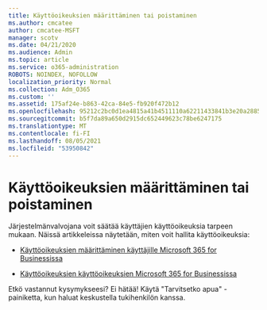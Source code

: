 ```yaml
---
title: Käyttöoikeuksien määrittäminen tai poistaminen
ms.author: cmcatee
author: cmcatee-MSFT
manager: scotv
ms.date: 04/21/2020
ms.audience: Admin
ms.topic: article
ms.service: o365-administration
ROBOTS: NOINDEX, NOFOLLOW
localization_priority: Normal
ms.collection: Adm_O365
ms.custom: ''
ms.assetid: 175af24e-b863-42ca-84e5-fb920f472b12
ms.openlocfilehash: 95212c2bc0d1ea4815a41b4511110a62211433841b3e20a28856773a3d42884d
ms.sourcegitcommit: b5f7da89a650d2915dc652449623c78be6247175
ms.translationtype: MT
ms.contentlocale: fi-FI
ms.lasthandoff: 08/05/2021
ms.locfileid: "53950842"
---
```

# <a name="assign-or-remove-user-licenses"></a>Käyttöoikeuksien määrittäminen tai poistaminen

Järjestelmänvalvojana voit säätää käyttäjien käyttöoikeuksia tarpeen mukaan. Näissä artikkeleissa näytetään, miten voit hallita käyttöoikeuksia:
  
- [Käyttöoikeuksien määrittäminen käyttäjille Microsoft 365 for Businessissa](https://docs.microsoft.com/azure/active-directory/fundamentals/license-users-groups?context=azure/active-directory/users-groups-roles/context/ugr-context)

- [Käyttöoikeuksien käyttöoikeuksien Microsoft 365 for Businessissa](https://docs.microsoft.com/azure/active-directory/fundamentals/license-users-groups?context=azure/active-directory/users-groups-roles/context/ugr-context#remove-a-license)

Etkö vastannut kysymykseesi? Ei hätää! Käytä "Tarvitsetko apua" -painiketta, kun haluat keskustella tukihenkilön kanssa.
